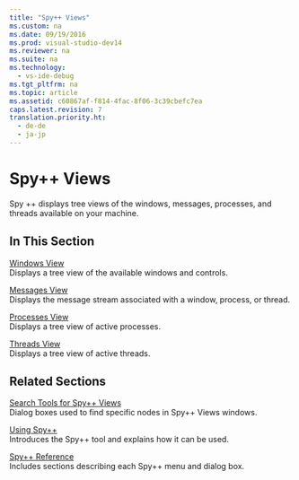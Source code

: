 ```yaml
---
title: "Spy++ Views"
ms.custom: na
ms.date: 09/19/2016
ms.prod: visual-studio-dev14
ms.reviewer: na
ms.suite: na
ms.technology: 
  - vs-ide-debug
ms.tgt_pltfrm: na
ms.topic: article
ms.assetid: c60867af-f814-4fac-8f06-3c39cbefc7ea
caps.latest.revision: 7
translation.priority.ht: 
  - de-de
  - ja-jp
---
```

# Spy++ Views
Spy ++ displays tree views of the windows, messages, processes, and threads available on your machine.  
  
## In This Section  
 [Windows View](../vs140/Windows-View.md)  
 Displays a tree view of the available windows and controls.  
  
 [Messages View](../vs140/Messages-View.md)  
 Displays the message stream associated with a window, process, or thread.  
  
 [Processes View](../vs140/Processes-View.md)  
 Displays a tree view of active processes.  
  
 [Threads View](../vs140/Threads-View.md)  
 Displays a tree view of active threads.  
  
## Related Sections  
 [Search Tools for Spy++ Views](../vs140/Search-Tools-for-Spy---Views.md)  
 Dialog boxes used to find specific nodes in Spy++ Views windows.  
  
 [Using Spy++](../vs140/Using-Spy--.md)  
 Introduces the Spy++ tool and explains how it can be used.  
  
 [Spy++ Reference](../vs140/Spy---Reference.md)  
 Includes sections describing each Spy++ menu and dialog box.